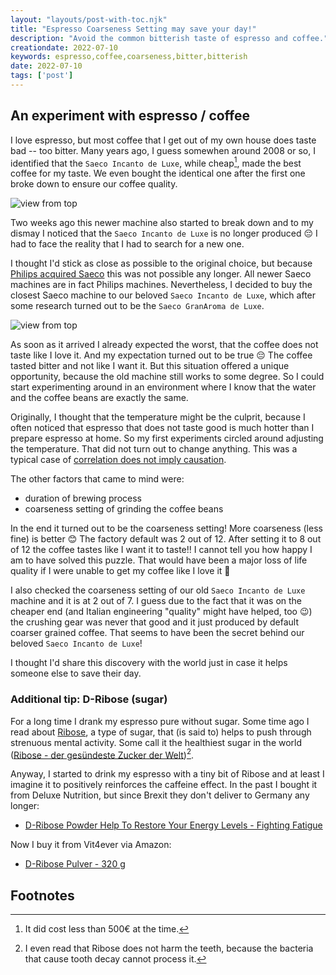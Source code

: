 ```yaml
---
layout: "layouts/post-with-toc.njk"
title: "Espresso Coarseness Setting may save your day!"
description: "Avoid the common bitterish taste of espresso and coffee."
creationdate: 2022-07-10
keywords: espresso,coffee,coarseness,bitter,bitterish
date: 2022-07-10
tags: ['post']
---
```


## An experiment with espresso / coffee

I love espresso, but most coffee that I get out of my own house does taste bad -- too bitter. Many years ago, I guess somewhen around 2008 or so, I
identified that the `Saeco Incanto de Luxe`, while cheap[^sidcheap], made the best coffee for my taste. We even bought the identical one after the
first one broke down to ensure our coffee quality.

<object data="/img/saeco-incanto-deluxe.jpeg" type="image/jpg" style="max-width: 100%"><img src="/img/saeco-incanto-deluxe.jpeg" alt="view from top"></object>

Two weeks ago this newer machine also started to break down and to my dismay I noticed that the `Saeco Incanto de Luxe` is no longer produced
&#128532; I had to face the reality that I had to search for a new one.

I thought I'd stick as close as possible to the original choice, but because [Philips acquired
Saeco](https://www.pressebox.com/inactive/philips-deutschland-gmbh-hamburg/Philips-reaches-an-agreement-to-acquire-Saeco-International-Group-SPA-a-portfolio-company-of-pai-partners/boxid/265068)
this was not possible any longer. All newer Saeco machines are in fact Philips machines. Nevertheless, I decided to buy the closest Saeco machine to
our beloved `Saeco Incanto de Luxe`, which after some research turned out to be the `Saeco GranAroma de Luxe`.

<object data="/img/saeco-granaroma-deluxe-small.jpeg" type="image/jpg" style="max-width: 100%"><img src="/img/saeco-granaroma-deluxe-small.jpeg" alt="view from top"></object>

As soon as it arrived I already expected the worst, that the coffee does not taste like I love it. And my expectation turned out to be true &#128532;
The coffee tasted bitter and not like I want it. But this situation offered a unique opportunity, because the old machine still works to some
degree. So I could start experimenting around in an environment where I know that the water and the coffee beans are exactly the same.

Originally, I thought that the temperature might be the culprit, because I often noticed that espresso that does not taste good is much hotter than I
prepare espresso at home. So my first experiments circled around adjusting the temperature. That did not turn out to change anything. This was a
typical case of [correlation does not imply causation](https://en.wikipedia.org/wiki/Correlation_does_not_imply_causation).

The other factors that came to mind were:
* duration of brewing process
* coarseness setting of grinding the coffee beans

In the end it turned out to be the coarseness setting! More coarseness (less fine) is better &#128522; The factory default was 2 out of 12. After
setting it to 8 out of 12 the coffee tastes like I want it to taste!! I cannot tell you how happy I am to have solved this puzzle. That would have
been a major loss of life quality if I were unable to get my coffee like I love it &#129303;

I also checked the coarseness setting of our old `Saeco Incanto de Luxe` machine and it is at 2 out of 7. I guess due to the fact that it was on the
cheaper end (and Italian engineering "quality" might have helped, too &#128521;) the crushing gear was never that good and it just produced by default coarser grained coffee. That
seems to have been the secret behind our beloved `Saeco Incanto de Luxe`!

I thought I'd share this discovery with the world just in case it helps someone else to save their day.

### Additional tip: D-Ribose (sugar)

For a long time I drank my espresso pure without sugar. Some time ago I read about [Ribose](https://en.wikipedia.org/wiki/Ribose), a type of sugar,
that (is said to) helps to push through strenuous mental activity. Some call it the healthiest sugar in the world ([Ribose - der gesündeste Zucker der
Welt](https://www.youtube.com/watch?v=JrGZsHco9Mo))[^ribooseteeth].

Anyway, I started to drink my espresso with a tiny bit of Ribose and at least I imagine it to positively reinforces the caffeine effect. In the past I
bought it from Deluxe Nutrition, but since Brexit they don't deliver to Germany any longer:

* [D-Ribose Powder Help To Restore Your Energy Levels - Fighting Fatigue](https://deluxenutrition.co.uk/products/d-ribose)

Now I buy it from Vit4ever via Amazon:

* [D-Ribose Pulver - 320 g](https://www.amazon.de/gp/product/B081ZRJ1K9/)


## Footnotes

[^sidcheap]: It did cost less than 500€ at the time.
[^ribooseteeth]: I even read that Ribose does not harm the teeth, because the bacteria that cause tooth decay cannot process it.
